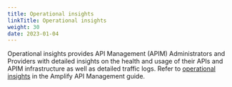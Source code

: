 ```yaml
---
title: Operational insights
linkTitle: Operational insights
weight: 30
date: 2023-01-04
---
```


Operational insights provides API Management (APIM) Administrators and Providers with detailed insights on the health and usage of their APIs and APIM infrastructure as well as detailed traffic logs. Refer to [operational insights](https://docs.axway.com/bundle/axway-open-docs/page/docs/operational_insights/index.html) in the Amplify API Management guide.
